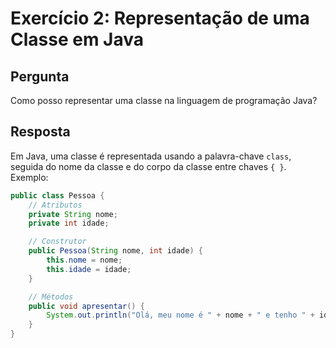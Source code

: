 # Exercício 2: Representação de uma Classe em Java

## Pergunta
Como posso representar uma classe na linguagem de programação Java?

## Resposta
Em Java, uma classe é representada usando a palavra-chave `class`, seguida do nome da classe e do corpo da classe entre chaves `{ }`. Exemplo:

```java
public class Pessoa {
    // Atributos
    private String nome;
    private int idade;

    // Construtor
    public Pessoa(String nome, int idade) {
        this.nome = nome;
        this.idade = idade;
    }

    // Métodos
    public void apresentar() {
        System.out.println("Olá, meu nome é " + nome + " e tenho " + idade + " anos.");
    }
}
